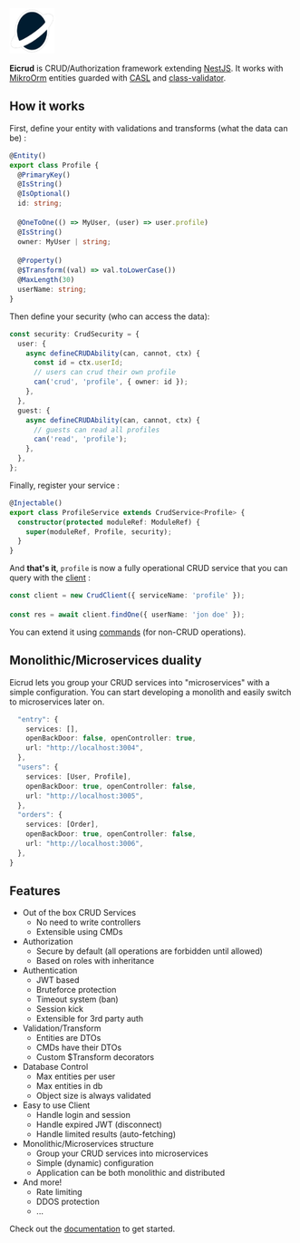 <img height="80" width="80" src="./docs/planet.svg">

**Eicrud** is CRUD/Authorization framework extending [NestJS](https://github.com/nestjs/nest). It works with [MikroOrm](https://mikro-orm.io/) entities guarded with [CASL](https://casl.js.org) and [class-validator](https://github.com/typestack/class-validator).

## How it works

First, define your entity with validations and transforms (what the data can be) :

```typescript
@Entity()
export class Profile {
  @PrimaryKey()
  @IsString()
  @IsOptional()
  id: string;

  @OneToOne(() => MyUser, (user) => user.profile)
  @IsString()
  owner: MyUser | string;

  @Property()
  @$Transform((val) => val.toLowerCase())
  @MaxLength(30)
  userName: string;
}
```

Then define your security (who can access the data):

```typescript
const security: CrudSecurity = {
  user: {
    async defineCRUDAbility(can, cannot, ctx) {
      const id = ctx.userId;
      // users can crud their own profile
      can('crud', 'profile', { owner: id });
    },
  },
  guest: {
    async defineCRUDAbility(can, cannot, ctx) {
      // guests can read all profiles
      can('read', 'profile');
    },
  },
};
```

Finally, register your service :

```typescript
@Injectable()
export class ProfileService extends CrudService<Profile> {
  constructor(protected moduleRef: ModuleRef) {
    super(moduleRef, Profile, security);
  }
}
```

And **that's it**, `profile` is now a fully operational CRUD service that you can query with the [client](#client) :

```typescript
const client = new CrudClient({ serviceName: 'profile' });

const res = await client.findOne({ userName: 'jon doe' });
```

You can extend it using [commands](#commands) (for non-CRUD operations).

## Monolithic/Microservices duality

Eicrud lets you group your CRUD services into "microservices" with a simple configuration. You can start developing a monolith and easily switch to microservices later on.

```typescript
  "entry": {
    services: [],
    openBackDoor: false, openController: true,
    url: "http://localhost:3004",
  },
  "users": {
    services: [User, Profile],
    openBackDoor: true, openController: false,
    url: "http://localhost:3005",
  },
  "orders": {
    services: [Order],
    openBackDoor: true, openController: false,
    url: "http://localhost:3006",
  },
}
```

## Features

- Out of the box CRUD Services
  - No need to write controllers
  - Extensible using CMDs
- Authorization
  - Secure by default (all operations are forbidden until allowed)
  - Based on roles with inheritance
- Authentication
  - JWT based
  - Bruteforce protection
  - Timeout system (ban)
  - Session kick
  - Extensible for 3rd party auth
- Validation/Transform
  - Entities are DTOs
  - CMDs have their DTOs
  - Custom $Transform decorators
- Database Control
  - Max entities per user
  - Max entities in db
  - Object size is always validated
- Easy to use Client
  - Handle login and session
  - Handle expired JWT (disconnect)
  - Handle limited results (auto-fetching)
- Monolithic/Microservices structure
  - Group your CRUD services into microservices
  - Simple (dynamic) configuration
  - Application can be both monolithic and distributed
- And more!
  - Rate limiting
  - DDOS protection
  - ...

Check out the [documentation]() to get started.

